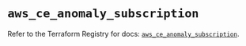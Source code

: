 # `aws_ce_anomaly_subscription`

Refer to the Terraform Registry for docs: [`aws_ce_anomaly_subscription`](https://registry.terraform.io/providers/hashicorp/aws/4.54.0/docs/resources/ce_anomaly_subscription).
